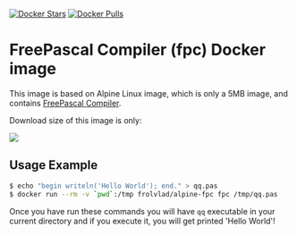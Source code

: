 [![Docker Stars](https://img.shields.io/docker/stars/frolvlad/alpine-fpc.svg?style=flat-square)](https://hub.docker.com/r/frolvlad/alpine-fpc/)
[![Docker Pulls](https://img.shields.io/docker/pulls/frolvlad/alpine-fpc.svg?style=flat-square)](https://hub.docker.com/r/frolvlad/alpine-fpc/)


FreePascal Compiler (fpc) Docker image
======================================

This image is based on Alpine Linux image, which is only a 5MB image, and contains
[FreePascal Compiler](http://www.freepascal.org/).

Download size of this image is only:

[![](https://images.microbadger.com/badges/image/frolvlad/alpine-fpc.svg)](http://microbadger.com/images/frolvlad/alpine-fpc "Get your own image badge on microbadger.com")


Usage Example
-------------

```bash
$ echo "begin writeln('Hello World'); end." > qq.pas
$ docker run --rm -v `pwd`:/tmp frolvlad/alpine-fpc fpc /tmp/qq.pas
```

Once you have run these commands you will have `qq` executable in your current directory and if you
execute it, you will get printed 'Hello World'!
